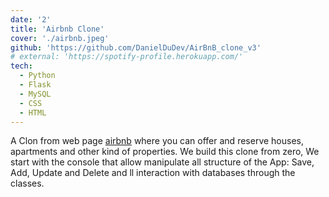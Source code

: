 ```yaml
---
date: '2'
title: 'Airbnb Clone'
cover: './airbnb.jpeg'
github: 'https://github.com/DanielDuDev/AirBnB_clone_v3'
# external: 'https://spotify-profile.herokuapp.com/'
tech:
  - Python
  - Flask
  - MySQL
  - CSS
  - HTML
---
```


A Clon from web page [airbnb](https://www.airbnb.com.co/) where you can offer and reserve houses, apartments and other kind of properties. We build this clone from zero, We start with the console that allow manipulate all structure of the App: Save, Add, Update and Delete and ll interaction with databases through the classes.

